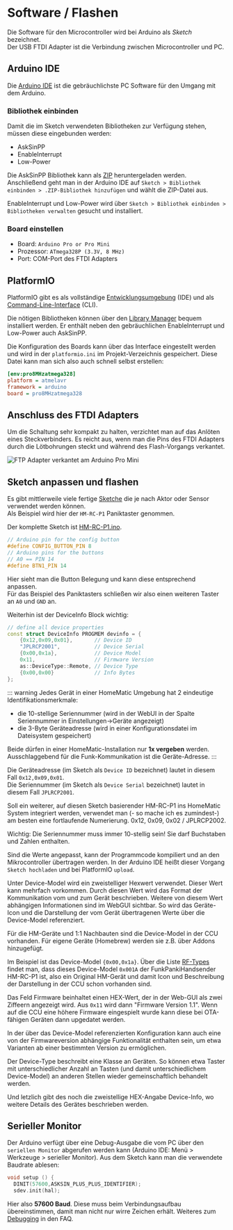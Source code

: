 # Software / Flashen

Die Software für den Microcontroller wird bei Arduino als _Sketch_ bezeichnet.  
Der USB FTDI Adapter ist die Verbindung zwischen Microcontroller und PC.


## Arduino IDE

Die [Arduino IDE](https://www.arduino.cc/en/Main/Software) ist die gebräuchlichste
PC Software für den Umgang mit dem Arduino.

### Bibliothek einbinden

Damit die im Sketch verwendeten Bibliotheken zur Verfügung stehen, müssen diese eingebunden werden:
* AskSinPP
* EnableInterrupt
* Low-Power

Die AskSinPP Bibliothek kann als [ZIP](https://github.com/pa-pa/AskSinPP/archive/master.zip) 
heruntergeladen werden.
Anschließend geht man in der Arduino IDE auf `Sketch > Bibliothek einbinden > .ZIP-Bibliothek hinzufügen` 
und wählt die ZIP-Datei aus.

EnableInterrupt und Low-Power wird über `Sketch > Bibliothek einbinden > Bibliotheken verwalten`
gesucht und installiert.

### Board einstellen

* Board: `Arduino Pro or Pro Mini`
* Prozessor: `ATmega328P (3.3V, 8 MHz)`
* Port: COM-Port des FTDI Adapters 


## PlatformIO

PlatformIO gibt es als vollständige [Entwicklungsumgebung](https://platformio.org/platformio-ide) (IDE) und als [Command-Line-Interface](https://platformio.org/install/cli) (CLI).

Die nötigen Bibliotheken können über den [Library Manager](https://docs.platformio.org/en/latest/librarymanager/)
bequem installiert werden. Er enthält neben den gebräuchlichen EnableInterrupt und Low-Power auch AskSinPP.

Die Konfiguration des Boards kann über das Interface eingestellt werden und wird in der `platformio.ini` im
Projekt-Verzeichnis gespeichert. Diese Datei kann man sich also auch schnell selbst erstellen:

```ini
[env:pro8MHzatmega328]
platform = atmelavr
framework = arduino
board = pro8MHzatmega328
```


## Anschluss des FTDI Adapters

Um die Schaltung sehr kompakt zu halten, verzichtet man auf das Anlöten eines Steckverbinders.
Es reicht aus, wenn man die Pins des FTDI Adapters durch die Lötbohrungen steckt und während des Flash-Vorgangs verkantet.

![FTP Adapter verkantet am Arduino Pro Mini](./images/ftdi-verkantet.jpg)


## Sketch anpassen und flashen

Es gibt mittlerweile viele fertige [Sketche](/Sketche/) die je nach Aktor oder Sensor verwendet werden können.  
Als Beispiel wird hier der `HM-RC-P1` Paniktaster genommen.

Der komplette Sketch ist [HM-RC-P1.ino](https://github.com/pa-pa/AskSinPP/blob/master/examples/HM-RC-P1/HM-RC-P1.ino).

```cpp
// Arduino pin for the config button
#define CONFIG_BUTTON_PIN 8
// Arduino pins for the buttons
// A0 == PIN 14
#define BTN1_PIN 14
```

Hier sieht man die Button Belegung und kann diese entsprechend anpassen.  
Für das Beispiel des Paniktasters schließen wir also einen weiteren Taster an `A0` und `GND` an.

Weiterhin ist der DeviceInfo Block wichtig:
```cpp
// define all device properties
const struct DeviceInfo PROGMEM devinfo = {
    {0x12,0x09,0x01},       // Device ID
    "JPLRCP2001",           // Device Serial
    {0x00,0x1a},            // Device Model
    0x11,                   // Firmware Version
    as::DeviceType::Remote, // Device Type
    {0x00,0x00}             // Info Bytes
};
```

::: warning
Jedes Gerät in einer HomeMatic Umgebung hat 2 eindeutige Identifikationsmerkmale:

* die 10-stellige Seriennummer (wird in der WebUI in der Spalte Seriennummer in Einstellungen->Geräte angezeigt)
* die 3-Byte Geräteadresse (wird in einer Konfigurationsdatei im Dateisystem gespeichert)

Beide dürfen in einer HomeMatic-Installation nur **1x vergeben** werden.  
Ausschlaggebend für die Funk-Kommunikation ist die Geräte-Adresse.
::: 

Die Geräteadresse (im Sketch als `Device ID` bezeichnet) lautet in diesem Fall `0x12,0x09,0x01`.  
Die Seriennummer (im Sketch als `Device Serial` bezeichnet) lautet in diesem Fall `JPLRCP2001`.

Soll ein weiterer, auf diesen Sketch basierender HM-RC-P1 ins HomeMatic System integriert werden, verwendet man (- so mache ich es zumindest-) am besten eine fortlaufende Numerierung. 0x12, 0x09, 0x02 / JPLRCP2002.

Wichtig: Die Seriennummer muss immer 10-stellig sein! Sie darf Buchstaben und Zahlen enthalten.

Sind die Werte angepasst, kann der Programmcode kompiliert und an den Mikrocontroller 
übertragen werden. In der Arduino IDE heißt dieser Vorgang `Sketch hochladen` 
und bei PlatformIO `upload`.

Unter Device-Model wird ein zweistelliger Hexwert verwendet. Dieser Wert kann mehrfach vorkommen.
Durch diesen Wert wird das Format der Kommunikation vom und zum Gerät beschrieben. Weitere
von diesem Wert abhängigen Informationen sind im WebGUI sichtbar. So wird das Geräte-Icon
und die Darstellung der vom Gerät übertragenen Werte über die Device-Model referenziert.

Für die HM-Geräte und 1:1 Nachbauten sind die Device-Model in der CCU vorhanden. Für eigene
Geräte (Homebrew) werden sie z.B. über Addons hinzugefügt.

Im Beispiel ist das Device-Model `{0x00,0x1a}`. Über die Liste [RF-Types](/rftypes/) findet man, dass dieses
Device-Model `0x001A` der FunkPankiHandsender HM-RC-P1 ist, also ein Original HM-Gerät
und damit Icon und Beschreibung der Darstellung in der CCU schon vorhanden sind.

Das Feld Firmware beinhaltet einen HEX-Wert, der in der Web-GUI als zwei Ziffeern angezeigt wird.
Aus `0x11` wird dann "Firmware Version 1.1". Wenn auf die CCU eine höhere Firmware eingespielt wurde kann diese bei OTA-fähigen Geräten dann upgedatet werden.

In der über das Device-Model referenzierten Konfiguration kann auch eine von der Firmwareversion
abhängige Funktionalität enthalten sein, um etwa Varianten ab einer bestimmten Version zu ermöglichen.

Der Device-Type beschreibt eine Klasse an Geräten. So können etwa Taster mit unterschiedlicher Anzahl
an Tasten (und damit unterschiedlichem Device-Model) an anderen Stellen wieder gemeinschaftlich
behandelt werden.

Und letzlich gibt des noch die zweistellige HEX-Angabe Device-Info, wo weitere Details des Gerätes
beschrieben werden.


## Serieller Monitor

Der Arduino verfügt über eine Debug-Ausgabe die vom PC über den `seriellen Monitor`
abgerufen werden kann (Arduino IDE: Menü > Werkzeuge > serieller Monitor).
Aus dem Sketch kann man die verwendete Baudrate ablesen:

```cpp
void setup () {
  DINIT(57600,ASKSIN_PLUS_PLUS_IDENTIFIER);
  sdev.init(hal);
```

Hier also **57600 Baud**. Diese muss beim Verbindungsaufbau übereinstimmen, damit man
nicht nur wirre Zeichen erhält. Weiteres zum [Debugging](/Grundlagen/FAQ/Debugging.html) in den FAQ.
